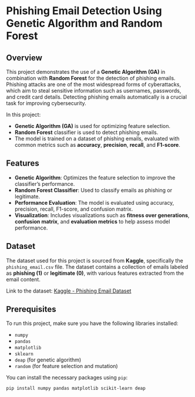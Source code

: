 # Phishing Email Detection Using Genetic Algorithm and Random Forest

## Overview

This project demonstrates the use of a **Genetic Algorithm (GA)** in combination with **Random Forest** for the detection of phishing emails. Phishing attacks are one of the most widespread forms of cyberattacks, which aim to steal sensitive information such as usernames, passwords, and credit card details. Detecting phishing emails automatically is a crucial task for improving cybersecurity.

In this project:
- **Genetic Algorithm (GA)** is used for optimizing feature selection.
- **Random Forest** classifier is used to detect phishing emails.
- The model is trained on a dataset of phishing emails, evaluated with common metrics such as **accuracy**, **precision**, **recall**, and **F1-score**.

## Features

- **Genetic Algorithm**: Optimizes the feature selection to improve the classifier’s performance.
- **Random Forest Classifier**: Used to classify emails as phishing or legitimate.
- **Performance Evaluation**: The model is evaluated using accuracy, precision, recall, F1-score, and confusion matrix.
- **Visualization**: Includes visualizations such as **fitness over generations**, **confusion matrix**, and **evaluation metrics** to help assess model performance.

## Dataset

The dataset used for this project is sourced from **Kaggle**, specifically the `phishing_email.csv` file. The dataset contains a collection of emails labeled as **phishing (1)** or **legitimate (0)**, with various features extracted from the email content. 

Link to the dataset: [Kaggle - Phishing Email Dataset](https://www.kaggle.com/datasets/naserabdullahalam/phishing-email-dataset)

## Prerequisites

To run this project, make sure you have the following libraries installed:

- `numpy`
- `pandas`
- `matplotlib`
- `sklearn`
- `deap` (for genetic algorithm)
- `random` (for feature selection and mutation)

You can install the necessary packages using `pip`:

```bash
pip install numpy pandas matplotlib scikit-learn deap
